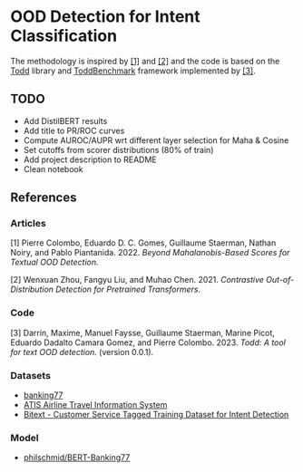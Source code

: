 # OOD Detection for Intent Classification 

The methodology is inspired by [[1]](#1) and [[2]](#2) and the code is based on the [Todd](https://github.com/icannos/Todd) library and [ToddBenchmark](https://github.com/icannos/ToddBenchmark) framework implemented by [[3]](#3).

## TODO

- Add DistilBERT results
- Add title to PR/ROC curves
- Compute AUROC/AUPR wrt different layer selection for Maha & Cosine 
- Set cutoffs from scorer distributions (80% of train)
- Add project description to README
- Clean notebook

## References

### Articles

<a id="1">[1]</a> 
Pierre Colombo, Eduardo D. C. Gomes, Guillaume Staerman, Nathan Noiry, and Pablo Piantanida. 2022. <em><span
class="nocase">Beyond Mahalanobis-Based Scores for Textual OOD Detection.</span></em>

<a id="2">[2]</a> 
Wenxuan Zhou, Fangyu Liu, and Muhao Chen. 2021. <em><span
class="nocase">Contrastive Out-of-Distribution Detection for Pretrained Transformers.</span></em>

### Code

<a id="3">[3]</a> 
Darrin, Maxime, Manuel Faysse, Guillaume Staerman, Marine Picot, Eduardo
Dadalto Camara Gomez, and Pierre Colombo. 2023. <em><span
class="nocase">Todd: A tool for text OOD detection.</span></em> (version
0.0.1).

### Datasets

- [banking77](https://huggingface.co/datasets/banking77)
- [ATIS Airline Travel Information System](https://www.kaggle.com/datasets/hassanamin/atis-airlinetravelinformationsystem) 
- [Bitext - Customer Service Tagged Training Dataset for Intent Detection](https://github.com/bitext/customer-support-intent-detection-training-dataset)

### Model

- [philschmid/BERT-Banking77](https://huggingface.co/philschmid/BERT-Banking77) 